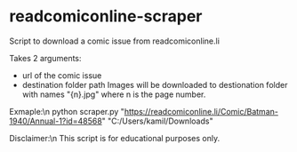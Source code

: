 # readcomiconline-scraper
Script to download a comic issue from readcomiconline.li

Takes 2 arguments: 
- url of the comic issue
- destination folder path
Images will be downloaded to destionation folder with names "{n}.jpg" where n is the page number.

Exmaple:\n
python scraper.py "https://readcomiconline.li/Comic/Batman-1940/Annual-1?id=48568" "C:/Users/kamil/Downloads"


Disclaimer:\n
This script is for educational purposes only.
